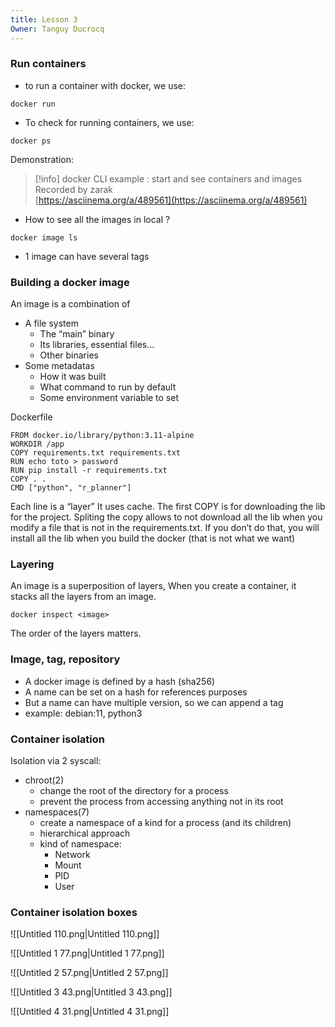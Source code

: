 ```yaml
---
title: Lesson 3
Owner: Tanguy Ducrocq
---
```

  
  
### Run containers
- to run a container with docker, we use:
```Shell
docker run
```
- To check for running containers, we use:
```Shell
docker ps
```
Demonstration:

> [!info] docker CLI example : start and see containers and images  
> Recorded by zarak  
> [https://asciinema.org/a/489561](https://asciinema.org/a/489561)  
- How to see all the images in local ?
```Shell
docker image ls
```
- 1 image can have several tags
  
### Building a docker image
An image is a combination of
- A file system
    - The “main” binary
    - Its libraries, essential files…
    - Other binaries
- Some metadatas
    - How it was built
    - What command to run by default
    - Some environment variable to set
  
Dockerfile
```Docker
FROM docker.io/library/python:3.11-alpine
WORKDIR /app
COPY requirements.txt requirements.txt
RUN echo toto > password
RUN pip install -r requirements.txt
COPY . .
CMD ["python", "r_planner"]
```
  
Each line is a “layer”
It uses cache.
The first COPY is for downloading the lib for the project.
Spliting the copy allows to not download all the lib when you modify a file that is not in the requirements.txt.
If you don’t do that, you will install all the lib when you build the docker (that is not what we want)
  
### Layering
An image is a superposition of layers, When you create a container, it stacks all the layers from an image.
```Shell
docker inspect <image>
```
The order of the layers matters.
  
  
### Image, tag, repository
- A docker image is defined by a hash (sha256)
- A name can be set on a hash for references purposes
- But a name can have multiple version, so we can append a tag
- example: debian:11, python3
  
### Container isolation
Isolation via 2 syscall:
- chroot(2)
    - change the root of the directory for a process
    - prevent the process from accessing anything not in its root
- namespaces(7)
    - create a namespace of a kind for a process (and its children)
    - hierarchical approach
    - kind of namespace:
        - Network
        - Mount
        - PID
        - User
  
### Container isolation boxes
![[Untitled 110.png|Untitled 110.png]]

![[Untitled 1 77.png|Untitled 1 77.png]]

![[Untitled 2 57.png|Untitled 2 57.png]]

![[Untitled 3 43.png|Untitled 3 43.png]]

![[Untitled 4 31.png|Untitled 4 31.png]]

